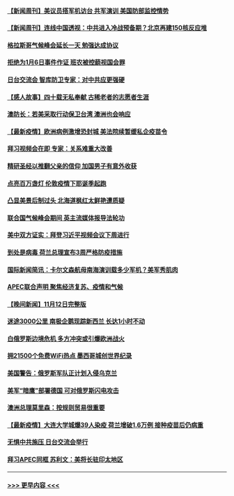#### [【新闻周刊】美议员搭军机访台 共军演训 美国防部监控情势](../pages/prog202/a103268324.md?t=11140801) 
#### [【新闻周刊】连线中国透视：中共进入冷战预备期？北京再建150核反应堆](../pages/prog202/a103268309.md?t=11140801) 
#### [格拉斯哥气候峰会延长一天 勉强达成协议](../pages/prog202/a103268320.md?t=11140801) 
#### [拒绝为1月6日事件作证 班农被控藐视国会罪](../pages/prog202/a103268299.md?t=11140801) 
#### [日台交流会 智库防卫专家：对中共应更强硬](../pages/prog202/a103268209.md?t=11140801) 
#### [【感人故事】四十载无私奉献 古稀老者的志愿者生涯](../pages/prog202/a103268195.md?t=11140801) 
#### [澳防长：若美采取行动保卫台湾 澳洲也会响应](../pages/prog202/a103268180.md?t=11140801) 
#### [【最新疫情】欧洲病例激增恐封城 美法院续暂缓私企疫苗令](../pages/prog202/a103268156.md?t=11140801) 
#### [拜习视频会在即 专家：关系难重大改善](../pages/prog202/a103268138.md?t=11140801) 
#### [精研圣经以推翻父亲的信仰 加国男子有意外收获](../pages/prog202/a103268086.md?t=11140801) 
#### [点亮百万盏灯 伦敦疫情下耶诞季起跑](../pages/prog202/a103267948.md?t=11140801) 
#### [凸显美景后制过头 北海道枫红太鲜艳遭质疑](../pages/prog202/a103267899.md?t=11140801) 
#### [联合国气候峰会期间 英主流媒体报导法轮功](../pages/prog202/a103267905.md?t=11140801) 
#### [美中双方证实：拜登习近平视频会议下周进行](../pages/prog202/a103267849.md?t=11140801) 
#### [到处是病毒 荷兰总理宣布3周严格防疫措施](../pages/prog202/a103267840.md?t=11140801) 
#### [国际新闻简讯：卡尔文森航母南海演训载多少军机？美军秀肌肉](../pages/prog202/a103266636.md?t=11140801) 
#### [APEC联合声明 聚焦经济复苏、疫情和气候](../pages/prog202/a103267870.md?t=11140801) 
#### [【晚间新闻】11月12日完整版](../pages/prog202/a103267760.md?t=11140801) 
#### [迷途3000公里 南极企鹅现踪新西兰 长达1小时不动](../pages/prog202/a103267740.md?t=11140801) 
#### [白俄罗斯边境危机 多方冲突或引爆欧洲战火](../pages/prog202/a103267624.md?t=11140801) 
#### [拥21500个免费WiFi热点 墨西哥城创世界纪录](../pages/prog202/a103267171.md?t=11140801) 
#### [美国警告：俄罗斯军队正计划入侵乌克兰](../pages/prog202/a103267562.md?t=11140801) 
#### [美军“暗鹰”部署德国 可对俄罗斯闪电攻击](../pages/prog202/a103267549.md?t=11140801) 
#### [澳洲总理莫里森：按规则贸易很重要](../pages/prog202/a103267418.md?t=11140801) 
#### [【最新疫情】大连大学城爆39人染疫 荷兰增破1.6万例 接种疫苗后仍病重](../pages/prog202/a103267413.md?t=11140801) 
#### [无惧中共施压 日台交流会举行](../pages/prog202/a103267339.md?t=11140801) 
#### [拜习APEC同框  苏利文：美将长驻印太地区](../pages/prog202/a103267312.md?t=11140801) 

----
#### [ >>> 更早内容 <<< ](../indexes/prog202-earlier.md)
